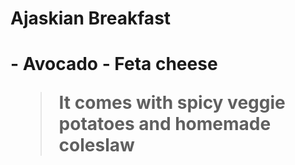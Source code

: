 <h1> Ajaskian Breakfast <h1>
- Avocado
- Feta cheese


> It comes with spicy veggie potatoes and homemade coleslaw
